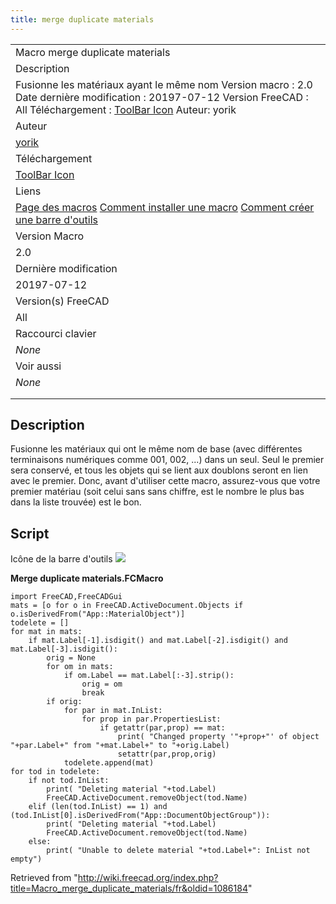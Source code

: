 ```yaml
---
title: merge duplicate materials
---
```


|                                                                                                                                                                                                                                                            |
| ---------------------------------------------------------------------------------------------------------------------------------------------------------------------------------------------------------------------------------------------------------- |
| Macro merge duplicate materials                                                                                                                                                                                                                            |
| Description                                                                                                                                                                                                                                                |
| Fusionne les matériaux ayant le même nom Version macro : 2.0 Date dernière modification : 20197-07-12 Version FreeCAD : All Téléchargement : [ToolBar Icon](https://www.freecadweb.org/wiki/images/e/ed/Macro_merge_duplicate_materials.png) Auteur: yorik |
| Auteur                                                                                                                                                                                                                                                     |
| [yorik](/User:Yorik "User:Yorik")                                                                                                                                                                                                                          |
| Téléchargement                                                                                                                                                                                                                                             |
| [ToolBar Icon](https://www.freecadweb.org/wiki/images/e/ed/Macro_merge_duplicate_materials.png)                                                                                                                                                            |
| Liens                                                                                                                                                                                                                                                      |
| [Page des macros](/Macros_recipes/fr "Macros recipes/fr") [Comment installer une macro](/How_to_install_macros/fr "How to install macros/fr") [Comment créer une barre d'outils](/Customize_Toolbars/fr "Customize Toolbars/fr")                           |
| Version Macro                                                                                                                                                                                                                                              |
| 2.0                                                                                                                                                                                                                                                        |
| Dernière modification                                                                                                                                                                                                                                      |
| 20197-07-12                                                                                                                                                                                                                                                |
| Version(s) FreeCAD                                                                                                                                                                                                                                         |
| All                                                                                                                                                                                                                                                        |
| Raccourci clavier                                                                                                                                                                                                                                          |
| _None_                                                                                                                                                                                                                                                     |
| Voir aussi                                                                                                                                                                                                                                                 |
| _None_                                                                                                                                                                                                                                                     |
|                                                                                                                                                                                                                                                            |
|                                                                                                                                                                                                                                                            |

## Description

Fusionne les matériaux qui ont le même nom de base (avec différentes terminaisons numériques comme 001, 002, ...) dans un seul. Seul le premier sera conservé, et tous les objets qui se lient aux doublons seront en lien avec le premier. Donc, avant d'utiliser cette macro, assurez-vous que votre premier matériau (soit celui sans sans chiffre, est le nombre le plus bas dans la liste trouvée) est le bon.

## Script

Icône de la barre d'outils
![](/images/Macro_merge_duplicate_materials.png)

**Merge duplicate materials.FCMacro**

```
import FreeCAD,FreeCADGui
mats = [o for o in FreeCAD.ActiveDocument.Objects if o.isDerivedFrom("App::MaterialObject")]
todelete = []
for mat in mats:
    if mat.Label[-1].isdigit() and mat.Label[-2].isdigit() and mat.Label[-3].isdigit():
        orig = None
        for om in mats:
            if om.Label == mat.Label[:-3].strip():
                orig = om
                break
        if orig:
            for par in mat.InList:
                for prop in par.PropertiesList:
                    if getattr(par,prop) == mat:
                        print( "Changed property '"+prop+"' of object "+par.Label+" from "+mat.Label+" to "+orig.Label)
                        setattr(par,prop,orig)
            todelete.append(mat)
for tod in todelete:
    if not tod.InList:
        print( "Deleting material "+tod.Label)
        FreeCAD.ActiveDocument.removeObject(tod.Name)
    elif (len(tod.InList) == 1) and (tod.InList[0].isDerivedFrom("App::DocumentObjectGroup")):
        print( "Deleting material "+tod.Label)
        FreeCAD.ActiveDocument.removeObject(tod.Name)
    else:
        print( "Unable to delete material "+tod.Label+": InList not empty")
```

Retrieved from "<http://wiki.freecad.org/index.php?title=Macro_merge_duplicate_materials/fr&oldid=1086184>"
